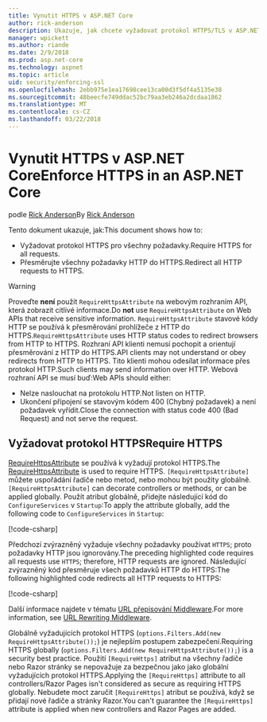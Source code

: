 ```yaml
---
title: Vynutit HTTPS v ASP.NET Core
author: rick-anderson
description: Ukazuje, jak chcete vyžadovat protokol HTTPS/TLS v ASP.NET Core webové aplikace.
manager: wpickett
ms.author: riande
ms.date: 2/9/2018
ms.prod: asp.net-core
ms.technology: aspnet
ms.topic: article
uid: security/enforcing-ssl
ms.openlocfilehash: 2ebb975e1ea17698cee13ca00d3f5df4a5135e38
ms.sourcegitcommit: 48beecfe749ddac52bc79aa3eb246a2dcdaa1862
ms.translationtype: MT
ms.contentlocale: cs-CZ
ms.lasthandoff: 03/22/2018
---
```

# <a name="enforce-https-in-an-aspnet-core"></a><span data-ttu-id="e8c65-103">Vynutit HTTPS v ASP.NET Core</span><span class="sxs-lookup"><span data-stu-id="e8c65-103">Enforce HTTPS in an ASP.NET Core</span></span>

<span data-ttu-id="e8c65-104">podle [Rick Anderson](https://twitter.com/RickAndMSFT)</span><span class="sxs-lookup"><span data-stu-id="e8c65-104">By [Rick Anderson](https://twitter.com/RickAndMSFT)</span></span>

<span data-ttu-id="e8c65-105">Tento dokument ukazuje, jak:</span><span class="sxs-lookup"><span data-stu-id="e8c65-105">This document shows how to:</span></span>

- <span data-ttu-id="e8c65-106">Vyžadovat protokol HTTPS pro všechny požadavky.</span><span class="sxs-lookup"><span data-stu-id="e8c65-106">Require HTTPS for all requests.</span></span>
- <span data-ttu-id="e8c65-107">Přesměrujte všechny požadavky HTTP do HTTPS.</span><span class="sxs-lookup"><span data-stu-id="e8c65-107">Redirect all HTTP requests to HTTPS.</span></span>

> [!WARNING]
> <span data-ttu-id="e8c65-108">Proveďte **není** použít `RequireHttpsAttribute` na webovým rozhraním API, která zobrazit citlivé informace.</span><span class="sxs-lookup"><span data-stu-id="e8c65-108">Do **not** use `RequireHttpsAttribute` on Web APIs that receive sensitive information.</span></span> <span data-ttu-id="e8c65-109">`RequireHttpsAttribute` stavové kódy HTTP se používá k přesměrování prohlížeče z HTTP do HTTPS.</span><span class="sxs-lookup"><span data-stu-id="e8c65-109">`RequireHttpsAttribute` uses HTTP status codes to redirect browsers from HTTP to HTTPS.</span></span> <span data-ttu-id="e8c65-110">Rozhraní API klienti nemusí pochopit a orientují přesměrování z HTTP do HTTPS.</span><span class="sxs-lookup"><span data-stu-id="e8c65-110">API clients may not understand or obey redirects from HTTP to HTTPS.</span></span> <span data-ttu-id="e8c65-111">Tito klienti mohou odesílat informace přes protokol HTTP.</span><span class="sxs-lookup"><span data-stu-id="e8c65-111">Such clients may send information over HTTP.</span></span> <span data-ttu-id="e8c65-112">Webová rozhraní API se musí buď:</span><span class="sxs-lookup"><span data-stu-id="e8c65-112">Web APIs should either:</span></span>
>
>* <span data-ttu-id="e8c65-113">Nelze naslouchat na protokolu HTTP.</span><span class="sxs-lookup"><span data-stu-id="e8c65-113">Not listen on HTTP.</span></span>
>* <span data-ttu-id="e8c65-114">Ukončení připojení se stavovým kódem 400 (Chybný požadavek) a není požadavek vyřídit.</span><span class="sxs-lookup"><span data-stu-id="e8c65-114">Close the connection with status code 400 (Bad Request) and not serve the request.</span></span>

## <a name="require-https"></a><span data-ttu-id="e8c65-115">Vyžadovat protokol HTTPS</span><span class="sxs-lookup"><span data-stu-id="e8c65-115">Require HTTPS</span></span>

<span data-ttu-id="e8c65-116">[RequireHttpsAttribute](/dotnet/api/Microsoft.AspNetCore.Mvc.RequireHttpsAttribute) se používá k vyžadují protokol HTTPS.</span><span class="sxs-lookup"><span data-stu-id="e8c65-116">The [RequireHttpsAttribute](/dotnet/api/Microsoft.AspNetCore.Mvc.RequireHttpsAttribute) is used to require HTTPS.</span></span> <span data-ttu-id="e8c65-117">`[RequireHttpsAttribute]` můžete uspořádání řadiče nebo metod, nebo mohou být použity globálně.</span><span class="sxs-lookup"><span data-stu-id="e8c65-117">`[RequireHttpsAttribute]` can decorate controllers or methods, or can be applied globally.</span></span> <span data-ttu-id="e8c65-118">Použít atribut globálně, přidejte následující kód do `ConfigureServices` v `Startup`:</span><span class="sxs-lookup"><span data-stu-id="e8c65-118">To apply the attribute globally, add the following code to `ConfigureServices` in `Startup`:</span></span>

[!code-csharp[](authentication/accconfirm/sample/WebApp1/Startup.cs?name=snippet2&highlight=4-999)]

<span data-ttu-id="e8c65-119">Předchozí zvýrazněný vyžaduje všechny požadavky používat `HTTPS`; proto požadavky HTTP jsou ignorovány.</span><span class="sxs-lookup"><span data-stu-id="e8c65-119">The preceding highlighted code requires all requests use `HTTPS`; therefore, HTTP requests are ignored.</span></span> <span data-ttu-id="e8c65-120">Následující zvýrazněný kód přesměruje všech požadavků HTTP do HTTPS:</span><span class="sxs-lookup"><span data-stu-id="e8c65-120">The following highlighted code redirects all HTTP requests to HTTPS:</span></span>

[!code-csharp[](authentication/accconfirm/sample/WebApp1/Startup.cs?name=snippet_AddRedirectToHttps&highlight=7-999)]

<span data-ttu-id="e8c65-121">Další informace najdete v tématu [URL přepisování Middleware](xref:fundamentals/url-rewriting).</span><span class="sxs-lookup"><span data-stu-id="e8c65-121">For more information, see [URL Rewriting Middleware](xref:fundamentals/url-rewriting).</span></span>

<span data-ttu-id="e8c65-122">Globálně vyžadujících protokol HTTPS (`options.Filters.Add(new RequireHttpsAttribute());`) je nejlepším postupem zabezpečení.</span><span class="sxs-lookup"><span data-stu-id="e8c65-122">Requiring HTTPS globally (`options.Filters.Add(new RequireHttpsAttribute());`) is a security best practice.</span></span> <span data-ttu-id="e8c65-123">Použití `[RequireHttps]` atribut na všechny řadiče nebo Razor stránky se nepovažuje za bezpečnou jako jako globální vyžadujících protokol HTTPS.</span><span class="sxs-lookup"><span data-stu-id="e8c65-123">Applying the `[RequireHttps]` attribute to all controllers/Razor Pages isn't considered as secure as requiring HTTPS globally.</span></span> <span data-ttu-id="e8c65-124">Nebudete moct zaručit `[RequireHttps]` atribut se používá, když se přidají nové řadiče a stránky Razor.</span><span class="sxs-lookup"><span data-stu-id="e8c65-124">You can't guarantee the `[RequireHttps]` attribute is applied when new controllers and Razor Pages are added.</span></span>
